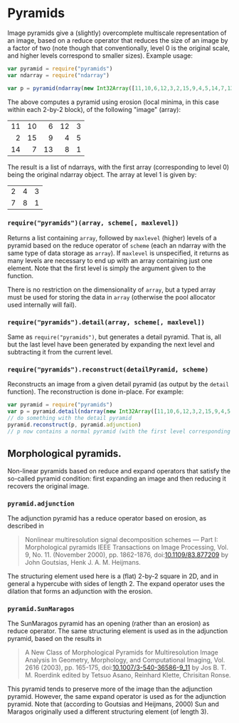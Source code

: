 # Pyramids

Image pyramids give a (slightly) overcomplete multiscale representation of an image, based on a reduce operator that reduces the size of an image by a factor of two (note though that conventionally, level 0 is the original scale, and higher levels correspond to smaller sizes). Example usage:

```javascript
var pyramid = require("pyramids")
var ndarray = require("ndarray")

var p = pyramid(ndarray(new Int32Array([11,10,6,12,3,2,15,9,4,5,14,7,13,8,1]), [3,5]), pyramid.adjunction)
```

The above computes a pyramid using erosion (local minima, in this case within each 2-by-2 block), of the following "image" (array):

<table>
<tr><td align="right">11</td><td align="right">10</td><td align="right">6</td><td align="right">12</td><td align="right">3</td></tr>
<tr><td align="right">2</td><td align="right">15</td><td align="right">9</td><td align="right">4</td><td align="right">5</td></tr>
<tr><td align="right">14</td><td align="right">7</td><td align="right">13</td><td align="right">8</td><td align="right">1</td></tr>
</table>

The result is a list of ndarrays, with the first array (corresponding to level 0) being the original ndarray object. The array at level 1 is given by:

<table>
<tr><td align="right">2</td><td align="right">4</td><td align="right">3</td></tr>
<tr><td align="right">7</td><td align="right">8</td><td align="right">1</td></tr>
</table>

### `require("pyramids")(array, scheme[, maxlevel])`

Returns a list containing `array`, followed by `maxlevel` (higher) levels of a pyramid based on the reduce operator of `scheme` (each an ndarray with the same type of data storage as `array`). If `maxlevel` is unspecified, it returns as many levels are necessary to end up with an array containing just one element. Note that the first level is simply the argument given to the function.

There is no restriction on the dimensionality of `array`, but a typed array must be used for storing the data in `array` (otherwise the pool allocator used internally will fail).

### `require("pyramids").detail(array, scheme[, maxlevel])`

Same as `require("pyramids")`, but generates a detail pyramid. That is, all but the last level have been generated by expanding the next level and subtracting it from the current level.

### `require("pyramids").reconstruct(detailPyramid, scheme)`

Reconstructs an image from a given detail pyramid (as output by the `detail` function). The reconstruction is done in-place. For example:

```javascript
var pyramid = require("pyramids")
var p = pyramid.detail(ndarray(new Int32Array([11,10,6,12,3,2,15,9,4,5,14,7,13,8,1]), [3,5]), pyramid.adjunction)
// do something with the detail pyramid
pyramid.reconstruct(p, pyramid.adjunction)
// p now contains a normal pyramid (with the first level corresponding to the full resolution reconstructed image)
```

## Morphological pyramids.

Non-linear pyramids based on reduce and expand operators that satisfy the so-called pyramid condition: first expanding an image and then reducing it recovers the original image.

### `pyramid.adjunction`

The adjunction pyramid has a reduce operator based on erosion, as described in

> Nonlinear multiresolution signal decomposition schemes &mdash; Part I: Morphological pyramids IEEE Transactions on Image Processing, Vol. 9, No. 11. (November 2000), pp. 1862-1876, doi:[10.1109/83.877209](http://dx.doi.org/10.1109/83.877209) by John Goutsias, Henk J. A. M. Heijmans.

The structuring element used here is a (flat) 2-by-2 square in 2D, and in general a hypercube with sides of length 2. The expand operator uses the dilation that forms an adjunction with the erosion.

### `pyramid.SunMaragos`

The SunMaragos pyramid has an opening (rather than an erosion) as reduce operator. The same structuring element is used as in the adjunction pyramid, based on the results in

> A New Class of Morphological Pyramids for Multiresolution Image Analysis In Geometry, Morphology, and Computational Imaging, Vol. 2616 (2003), pp. 165-175, doi:[10.1007/3-540-36586-9_11](http://dx.doi.org/10.1007/3-540-36586-9_11) by Jos B. T. M. Roerdink edited by Tetsuo Asano, Reinhard Klette, Chrisitan Ronse.

This pyramid tends to preserve more of the image than the adjunction pyramid. However, the same expand operator is used as for the adjunction pyramid. Note that (according to Goutsias and Heijmans, 2000) Sun and Maragos originally used a different structuring element (of length 3).
